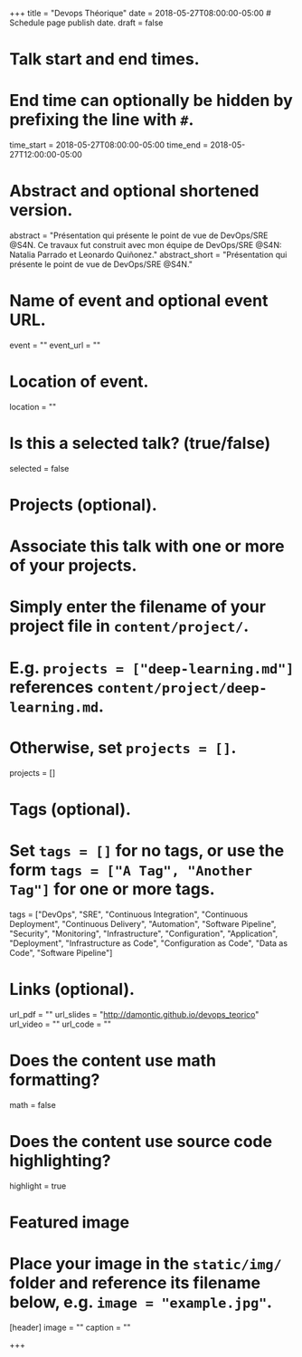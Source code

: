 +++
title = "Devops Théorique"
date = 2018-05-27T08:00:00-05:00  # Schedule page publish date.
draft = false

# Talk start and end times.
#   End time can optionally be hidden by prefixing the line with `#`.
time_start = 2018-05-27T08:00:00-05:00
time_end = 2018-05-27T12:00:00-05:00

# Abstract and optional shortened version.
abstract = "Présentation qui présente le point de vue de DevOps/SRE @S4N. Ce travaux fut construit avec mon équipe de DevOps/SRE @S4N: Natalia Parrado et Leonardo Quiñonez."
abstract_short = "Présentation qui présente le point de vue de DevOps/SRE @S4N."

# Name of event and optional event URL.
event = ""
event_url = ""

# Location of event.
location = ""

# Is this a selected talk? (true/false)
selected = false

# Projects (optional).
#   Associate this talk with one or more of your projects.
#   Simply enter the filename of your project file in `content/project/`.
#   E.g. `projects = ["deep-learning.md"]` references `content/project/deep-learning.md`.
#   Otherwise, set `projects = []`.
projects = []

# Tags (optional).
#   Set `tags = []` for no tags, or use the form `tags = ["A Tag", "Another Tag"]` for one or more tags.
tags = ["DevOps", "SRE", "Continuous Integration", "Continuous Deployment", "Continuous Delivery", "Automation", "Software Pipeline", "Security", "Monitoring", "Infrastructure", "Configuration", "Application", "Deployment", "Infrastructure as Code", "Configuration as Code", "Data as Code", "Software Pipeline"]

# Links (optional).
url_pdf = ""
url_slides = "http://damontic.github.io/devops_teorico"
url_video = ""
url_code = ""

# Does the content use math formatting?
math = false

# Does the content use source code highlighting?
highlight = true

# Featured image
# Place your image in the `static/img/` folder and reference its filename below, e.g. `image = "example.jpg"`.
[header]
image = ""
caption = ""

+++
